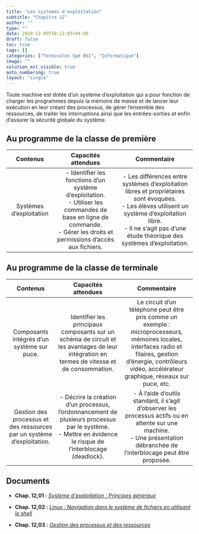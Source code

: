 ```yaml
---
title: "Les systèmes d'exploitation"
subtitle: "Chapitre 12"
author: ""
type: ""
date: 2020-12-09T10:12:03+04:00
draft: false
toc: true
tags: []
categories: ["Terminales Spé NSI", "Informatique"]
image: ""
solution_est_visible: true
auto_numbering: true
layout: "single"
---
```


Toute machine est dotée d’un système d’exploitation qui a pour fonction de charger les programmes depuis la mémoire de masse et de lancer leur exécution en leur créant des processus, de gérer l’ensemble des ressources, de traiter les interruptions ainsi que les entrées-sorties et enfin d’assurer la sécurité globale du système.

## Au programme de la classe de première

| Contenus | Capacités attendues | Commentaire |
|:----:|:----:|:----:|
|Systèmes d’exploitation | - Identifier les fonctions d’un système d’exploitation.<br />- Utiliser les commandes de base en ligne de commande.<br />- Gérer les droits et permissions d’accès aux fichiers. | - Les différences entre systèmes d’exploitation libres et propriétaires sont évoquées.<br />- Les élèves utilisent un système d’exploitation libre.<br />- Il ne s’agit pas d’une étude théorique des systèmes d’exploitation.|

## Au programme de la classe de terminale

| Contenus | Capacités attendues | Commentaire |
|:----:|:----:|:----:|
|Composants intégrés d’un système sur puce.|Identifier les principaux composants sur un schéma de circuit et les avantages de leur intégration en termes de vitesse et de consommation.|Le circuit d’un téléphone peut être pris comme un exemple : microprocesseurs, mémoires locales, interfaces radio et filaires, gestion d’énergie, contrôleurs vidéo, accélérateur graphique, réseaux sur puce, etc.|
|Gestion des processus et des ressources par un système d’exploitation. | - Décrire la création d’un processus, l’ordonnancement de plusieurs processus par le système.<br />- Mettre en évidence le risque de l’interblocage (deadlock). | - À l’aide d’outils standard, il s’agit d’observer les processus actifs ou en attente sur une machine.<br />- Une présentation débranchée de l’interblocage peut être proposée. |


## Documents

- **Chap. 12,01 :** [*Système d'exploitation : Principes généraux*](1-os-principes-generaux)

- **Chap. 12,02 :** [*Linux : Navigation dans le système de fichiers en utilisant le shell*](2-navigation-systeme-fichiers)

- **Chap. 12,03 :** [*Gestion des processus et des ressources*](3-processus)

<!-- - **Chap. 12,01 :** [*Système d'exploitation et virtualisation*]() -->